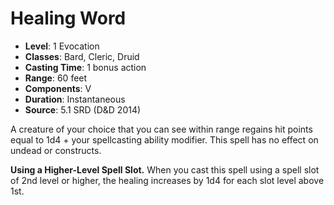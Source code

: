 # Healing Word

- **Level**: 1 Evocation
- **Classes**: Bard, Cleric, Druid
- **Casting Time**: 1 bonus action
- **Range**: 60 feet
- **Components**: V
- **Duration**: Instantaneous
- **Source**: 5.1 SRD (D&D 2014)

A creature of your choice that you can see within range regains hit points equal to 1d4 + your spellcasting ability modifier. This spell has no effect on undead or constructs.

**Using a Higher-Level Spell Slot.** When you cast this spell using a spell slot of 2nd level or higher, the healing increases by 1d4 for each slot level above 1st.
